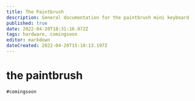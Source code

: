 ```yaml
---
title: The Paintbrush
description: General documentation for the paintbrush mini keyboard
published: true
date: 2022-04-20T18:31:16.872Z
tags: hardware, comingsoon
editor: markdown
dateCreated: 2022-04-20T15:10:13.197Z
---
```


# the paintbrush
`#comingsoon`